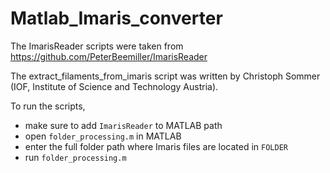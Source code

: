 # Matlab_Imaris_converter

The ImarisReader scripts were taken from
https://github.com/PeterBeemiller/ImarisReader

The extract_filaments_from_imaris script was written by Christoph Sommer (IOF, Institute of Science and Technology Austria).

To run the scripts,
- make sure to add `ImarisReader` to MATLAB path
- open `folder_processing.m` in MATLAB
- enter the full folder path where Imaris files are located in `FOLDER` 
- run `folder_processing.m`
